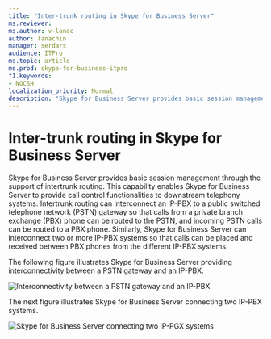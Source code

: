 ```yaml
---
title: "Inter-trunk routing in Skype for Business Server"
ms.reviewer: 
ms.author: v-lanac
author: lanachin
manager: serdars
audience: ITPro
ms.topic: article
ms.prod: skype-for-business-itpro
f1.keywords:
- NOCSH
localization_priority: Normal
description: "Skype for Business Server provides basic session management through the support of intertrunk routing. "
---
```


# Inter-trunk routing in Skype for Business Server

Skype for Business Server provides basic session management through the support of intertrunk routing. This capability enables Skype for Business Server to provide call control functionalities to downstream telephony systems. Intertrunk routing can interconnect an IP-PBX to a public switched telephone network (PSTN) gateway so that calls from a private branch exchange (PBX) phone can be routed to the PSTN, and incoming PSTN calls can be routed to a PBX phone. Similarly, Skype for Business Server can interconnect two or more IP-PBX systems so that calls can be placed and received between PBX phones from the different IP-PBX systems. 


The following figure illustrates Skype for Business Server providing interconnectivity between a PSTN gateway and an IP-PBX.

![Interconnectivity between a PSTN gateway and an IP-PBX](../../media/pstn-gateway-ip-pbx.jpg)

The next figure illustrates Skype for Business Server connecting two IP-PBX systems.

![Skype for Business Server connecting two IP-PGX systems](../../media/two-ip-pbx-systems.jpg)

